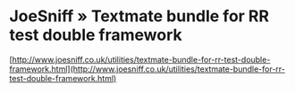 <!--
id: 52774653
link: http://tumblr.atmos.org/post/52774653/joesniff-textmate-bundle-for-rr-test-double
slug: joesniff-textmate-bundle-for-rr-test-double
date: Thu Oct 02 2008 09:47:28 GMT-0700 (PDT)
publish: 2008-10-02
tags: 
title: JoeSniff    » Textmate bundle for RR test double framework
-->


JoeSniff    » Textmate bundle for RR test double framework
==========================================================

[http://www.joesniff.co.uk/utilities/textmate-bundle-for-rr-test-double-framework.html](http://www.joesniff.co.uk/utilities/textmate-bundle-for-rr-test-double-framework.html)

